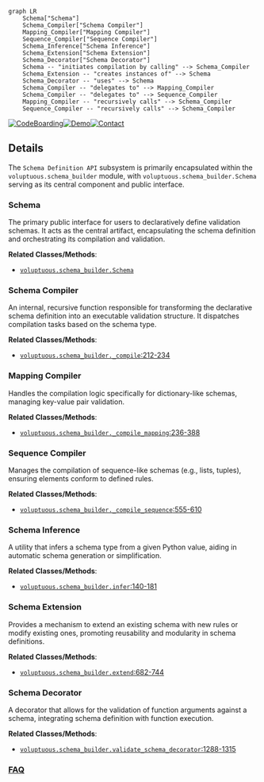 ```mermaid
graph LR
    Schema["Schema"]
    Schema_Compiler["Schema Compiler"]
    Mapping_Compiler["Mapping Compiler"]
    Sequence_Compiler["Sequence Compiler"]
    Schema_Inference["Schema Inference"]
    Schema_Extension["Schema Extension"]
    Schema_Decorator["Schema Decorator"]
    Schema -- "initiates compilation by calling" --> Schema_Compiler
    Schema_Extension -- "creates instances of" --> Schema
    Schema_Decorator -- "uses" --> Schema
    Schema_Compiler -- "delegates to" --> Mapping_Compiler
    Schema_Compiler -- "delegates to" --> Sequence_Compiler
    Mapping_Compiler -- "recursively calls" --> Schema_Compiler
    Sequence_Compiler -- "recursively calls" --> Schema_Compiler
```

[![CodeBoarding](https://img.shields.io/badge/Generated%20by-CodeBoarding-9cf?style=flat-square)](https://github.com/CodeBoarding/GeneratedOnBoardings)[![Demo](https://img.shields.io/badge/Try%20our-Demo-blue?style=flat-square)](https://www.codeboarding.org/demo)[![Contact](https://img.shields.io/badge/Contact%20us%20-%20contact@codeboarding.org-lightgrey?style=flat-square)](mailto:contact@codeboarding.org)

## Details

The `Schema Definition API` subsystem is primarily encapsulated within the `voluptuous.schema_builder` module, with `voluptuous.schema_builder.Schema` serving as its central component and public interface.

### Schema
The primary public interface for users to declaratively define validation schemas. It acts as the central artifact, encapsulating the schema definition and orchestrating its compilation and validation.


**Related Classes/Methods**:

- <a href="https://github.com/alecthomas/voluptuous/blob/master/voluptuous/schema_builder.py" target="_blank" rel="noopener noreferrer">`voluptuous.schema_builder.Schema`</a>


### Schema Compiler
An internal, recursive function responsible for transforming the declarative schema definition into an executable validation structure. It dispatches compilation tasks based on the schema type.


**Related Classes/Methods**:

- <a href="https://github.com/alecthomas/voluptuous/blob/master/voluptuous/schema_builder.py#L212-L234" target="_blank" rel="noopener noreferrer">`voluptuous.schema_builder._compile`:212-234</a>


### Mapping Compiler
Handles the compilation logic specifically for dictionary-like schemas, managing key-value pair validation.


**Related Classes/Methods**:

- <a href="https://github.com/alecthomas/voluptuous/blob/master/voluptuous/schema_builder.py#L236-L388" target="_blank" rel="noopener noreferrer">`voluptuous.schema_builder._compile_mapping`:236-388</a>


### Sequence Compiler
Manages the compilation of sequence-like schemas (e.g., lists, tuples), ensuring elements conform to defined rules.


**Related Classes/Methods**:

- <a href="https://github.com/alecthomas/voluptuous/blob/master/voluptuous/schema_builder.py#L555-L610" target="_blank" rel="noopener noreferrer">`voluptuous.schema_builder._compile_sequence`:555-610</a>


### Schema Inference
A utility that infers a schema type from a given Python value, aiding in automatic schema generation or simplification.


**Related Classes/Methods**:

- <a href="https://github.com/alecthomas/voluptuous/blob/master/voluptuous/schema_builder.py#L140-L181" target="_blank" rel="noopener noreferrer">`voluptuous.schema_builder.infer`:140-181</a>


### Schema Extension
Provides a mechanism to extend an existing schema with new rules or modify existing ones, promoting reusability and modularity in schema definitions.


**Related Classes/Methods**:

- <a href="https://github.com/alecthomas/voluptuous/blob/master/voluptuous/schema_builder.py#L682-L744" target="_blank" rel="noopener noreferrer">`voluptuous.schema_builder.extend`:682-744</a>


### Schema Decorator
A decorator that allows for the validation of function arguments against a schema, integrating schema definition with function execution.


**Related Classes/Methods**:

- <a href="https://github.com/alecthomas/voluptuous/blob/master/voluptuous/schema_builder.py#L1288-L1315" target="_blank" rel="noopener noreferrer">`voluptuous.schema_builder.validate_schema_decorator`:1288-1315</a>




### [FAQ](https://github.com/CodeBoarding/GeneratedOnBoardings/tree/main?tab=readme-ov-file#faq)